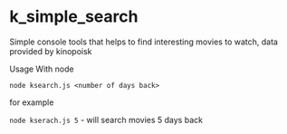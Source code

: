 # k_simple_search
Simple console tools that helps to find interesting movies to watch, data provided by kinopoisk

Usage
With node

```node ksearch.js <number of days back>```

for example

`node kserach.js 5` - will search movies 5 days back
